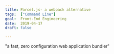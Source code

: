 ```yaml
---
title: Parcel.js- a webpack alternative
tags:  ["Command Line"]
goal:  Front-End Engineering
date:  2019-04-17
draft: false

---
```

"a fast, zero configuration web application bundler"


